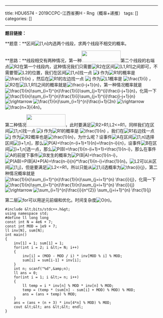 
--- 
title:  HDU6574  - 2019CCPC-江西省赛H - Rng（概率+递推） 
tags: []
categories: [] 

---
**题目链接：**

**题意：**区间<img alt="[1,n]" class="mathcode" src="https://private.codecogs.com/gif.latex?%5B1%2Cn%5D">内选两个线段，求两个线段不相交的概率。

**思路：**线段相交有两种情况，第一种<img alt="" class="has" height="38" src="https://img-blog.csdnimg.cn/20190723154953968.png" width="129">第二个线段的右端点<img alt="R2" class="mathcode" src="https://private.codecogs.com/gif.latex?R2">在第一个线段内，这种情况我们只需要<img alt="R2" class="mathcode" src="https://private.codecogs.com/gif.latex?R2">在区间<img alt="[L1,R1]" class="mathcode" src="https://private.codecogs.com/gif.latex?%5BL1%2CR1%5D">之间即可，不需要管<img alt="L2" class="mathcode" src="https://private.codecogs.com/gif.latex?L2">的位置，我们在区间<img alt="[1,n]" class="mathcode" src="https://private.codecogs.com/gif.latex?%5B1%2Cn%5D">找一点 **<img alt="i" class="mathcode" src="https://private.codecogs.com/gif.latex?i">** 作为<img alt="R1" class="mathcode" src="https://private.codecogs.com/gif.latex?R1">的概率是 <img alt="\frac{1}{n}" class="mathcode" src="https://private.codecogs.com/gif.latex?%5Cfrac%7B1%7D%7Bn%7D"> ，然后在<img alt="R1" class="mathcode" src="https://private.codecogs.com/gif.latex?R1">的左边找一点 <img alt="j" class="mathcode" src="https://private.codecogs.com/gif.latex?j"> 作为<img alt="L1" class="mathcode" src="https://private.codecogs.com/gif.latex?L1">概率是 <img alt="\frac{1}{i}" class="mathcode" src="https://private.codecogs.com/gif.latex?%5Cfrac%7B1%7D%7Bi%7D"> ，<img alt="R2" class="mathcode" src="https://private.codecogs.com/gif.latex?R2">在<img alt="[L1,R1]" class="mathcode" src="https://private.codecogs.com/gif.latex?%5BL1%2CR1%5D">之间的概率就是<img alt="\frac{i-j+1}{n}" class="mathcode" src="https://private.codecogs.com/gif.latex?%5Cfrac%7Bi-j&amp;plus;1%7D%7Bn%7D">，第一种情况概率就是<img alt="\frac{1}{n}\sum_{i=1}^{n}\frac{1}{i}\sum_{j=1}^{i}\frac{i-j+1}{n}" class="mathcode" src="https://private.codecogs.com/gif.latex?%5Cfrac%7B1%7D%7Bn%7D%5Csum_%7Bi%3D1%7D%5E%7Bn%7D%5Cfrac%7B1%7D%7Bi%7D%5Csum_%7Bj%3D1%7D%5E%7Bi%7D%5Cfrac%7Bi-j&amp;plus;1%7D%7Bn%7D">，化简一下<img alt="\frac{1}{n}\sum_{i=1}^{n}\frac{1}{i}\sum_{j=1}^{i}\frac{i-j+1}{n}" class="mathcode" src="https://private.codecogs.com/gif.latex?%5Cfrac%7B1%7D%7Bn%7D%5Csum_%7Bi%3D1%7D%5E%7Bn%7D%5Cfrac%7B1%7D%7Bi%7D%5Csum_%7Bj%3D1%7D%5E%7Bi%7D%5Cfrac%7Bi-j&amp;plus;1%7D%7Bn%7D"> <img alt="\rightarrow" class="mathcode" src="https://private.codecogs.com/gif.latex?%5Crightarrow"> <img alt="\frac{1}{n}\sum_{i=1}^{n}\frac{i+1}{2n}" class="mathcode" src="https://private.codecogs.com/gif.latex?%5Cfrac%7B1%7D%7Bn%7D%5Csum_%7Bi%3D1%7D%5E%7Bn%7D%5Cfrac%7Bi&amp;plus;1%7D%7B2n%7D"> <img alt="\rightarrow" class="mathcode" src="https://private.codecogs.com/gif.latex?%5Crightarrow"> <img alt="\frac{n+3}{4n}" class="mathcode" src="https://private.codecogs.com/gif.latex?%5Cfrac%7Bn&amp;plus;3%7D%7B4n%7D">。

第二种情况<img alt="" class="has" height="40" src="https://img-blog.csdnimg.cn/20190723160857263.png" width="129">，此时要满足<img alt="R2&gt;R1,L2&lt;=R1" class="mathcode" src="https://private.codecogs.com/gif.latex?R2%3ER1%2CL2%3C%3DR1">，同样我们在区间<img alt="[1,n]" class="mathcode" src="https://private.codecogs.com/gif.latex?%5B1%2Cn%5D">找一点 **<img alt="i" class="mathcode" src="https://private.codecogs.com/gif.latex?i">** 作为<img alt="R1" class="mathcode" src="https://private.codecogs.com/gif.latex?R1">的概率是 <img alt="\frac{1}{n}" class="mathcode" src="https://private.codecogs.com/gif.latex?%5Cfrac%7B1%7D%7Bn%7D"> ，我们在<img alt="R1" class="mathcode" src="https://private.codecogs.com/gif.latex?R1">右边找一点 <img alt="j" class="mathcode" src="https://private.codecogs.com/gif.latex?j"> 作为<img alt="R2" class="mathcode" src="https://private.codecogs.com/gif.latex?R2">概率也是<img alt="\frac{1}{n}" class="mathcode" src="https://private.codecogs.com/gif.latex?%5Cfrac%7B1%7D%7Bn%7D">，为什么呢？设事件<img alt="A" class="mathcode" src="https://private.codecogs.com/gif.latex?A">在区间<img alt="[1,n]" class="mathcode" src="https://private.codecogs.com/gif.latex?%5B1%2Cn%5D">选择区间<img alt="[i+1,n]" class="mathcode" src="https://private.codecogs.com/gif.latex?%5Bi&amp;plus;1%2Cn%5D">，那么<img alt="P(A)=\frac{n-(i+1)+1}{n}=\frac{n-i}{n}" class="mathcode" src="https://private.codecogs.com/gif.latex?P%28A%29%3D%5Cfrac%7Bn-%28i&amp;plus;1%29&amp;plus;1%7D%7Bn%7D%3D%5Cfrac%7Bn-i%7D%7Bn%7D">，设事件<img alt="B" class="mathcode" src="https://private.codecogs.com/gif.latex?B">在区间<img alt="[i+1,n]" class="mathcode" src="https://private.codecogs.com/gif.latex?%5Bi&amp;plus;1%2Cn%5D">选一点，那么<img alt="P(B)=\frac{1}{n-(i+1)+1}=\frac{1}{n-i}" class="mathcode" src="https://private.codecogs.com/gif.latex?P%28B%29%3D%5Cfrac%7B1%7D%7Bn-%28i&amp;plus;1%29&amp;plus;1%7D%3D%5Cfrac%7B1%7D%7Bn-i%7D">，那么在事件<img alt="A" class="mathcode" src="https://private.codecogs.com/gif.latex?A">的前提下事件<img alt="B" class="mathcode" src="https://private.codecogs.com/gif.latex?B">发生的概率为<img alt="P(B|A)=\frac{1}{n-i}" class="mathcode" src="https://private.codecogs.com/gif.latex?P%28B%7CA%29%3D%5Cfrac%7B1%7D%7Bn-i%7D">，<img alt="P(AB)=P(B|A)*P(A)=\frac{n-i}{n}*\frac{1}{n-i}=\frac{1}{n}" class="mathcode" src="https://private.codecogs.com/gif.latex?P%28AB%29%3DP%28B%7CA%29*P%28A%29%3D%5Cfrac%7Bn-i%7D%7Bn%7D*%5Cfrac%7B1%7D%7Bn-i%7D%3D%5Cfrac%7B1%7D%7Bn%7D">。<img alt="L2" class="mathcode" src="https://private.codecogs.com/gif.latex?L2">可以从区间<img alt="[1,j]" class="mathcode" src="https://private.codecogs.com/gif.latex?%5B1%2Cj%5D">，但是要满足<img alt="L2&lt;=R1" class="mathcode" src="https://private.codecogs.com/gif.latex?L2%3C%3DR1">，所以只能从<img alt="[1,i]" class="mathcode" src="https://private.codecogs.com/gif.latex?%5B1%2Ci%5D">选概率为<img alt="\frac{i}{j}" class="mathcode" src="https://private.codecogs.com/gif.latex?%5Cfrac%7Bi%7D%7Bj%7D">，第二种情况概率就是<img alt="\frac{1}{n}\sum_{i=1}^{n}\frac{1}{n}\sum_{j=i+1}^{n} \frac{i}{j}" class="mathcode" src="https://private.codecogs.com/gif.latex?%5Cfrac%7B1%7D%7Bn%7D%5Csum_%7Bi%3D1%7D%5E%7Bn%7D%5Cfrac%7B1%7D%7Bn%7D%5Csum_%7Bj%3Di&amp;plus;1%7D%5E%7Bn%7D%20%5Cfrac%7Bi%7D%7Bj%7D">，化简一下<img alt="\frac{1}{n}\sum_{i=1}^{n}\frac{1}{n}\sum_{j=i+1}^{n} \frac{i}{j}" class="mathcode" src="https://private.codecogs.com/gif.latex?%5Cfrac%7B1%7D%7Bn%7D%5Csum_%7Bi%3D1%7D%5E%7Bn%7D%5Cfrac%7B1%7D%7Bn%7D%5Csum_%7Bj%3Di&amp;plus;1%7D%5E%7Bn%7D%20%5Cfrac%7Bi%7D%7Bj%7D"> <img alt="\rightarrow" class="mathcode" src="https://private.codecogs.com/gif.latex?%5Crightarrow"> <img alt="\sum_{i=1}^{n}\frac{i}{n^{2}} \sum_{j=i+1}^{n} \frac{1}{j}" class="mathcode" src="https://private.codecogs.com/gif.latex?%5Csum_%7Bi%3D1%7D%5E%7Bn%7D%5Cfrac%7Bi%7D%7Bn%5E%7B2%7D%7D%20%5Csum_%7Bj%3Di&amp;plus;1%7D%5E%7Bn%7D%20%5Cfrac%7B1%7D%7Bj%7D">

第二层<img alt="for" class="mathcode" src="https://private.codecogs.com/gif.latex?for">可以用逆元前缀和优化。时间复杂度<img alt="O(n)" class="mathcode" src="https://private.codecogs.com/gif.latex?O%28n%29">。

```
#include &lt;bits/stdc++.h&gt;
using namespace std;
#define ll long long
const int N = 4e6 + 7;
const int MOD = 1e9 + 7;
ll inv[N], sum[N];
int main()
{
    inv[1] = 1; sum[1] = 1;
    for(int i = 2; i &lt;= N; i++)
    {
        inv[i] = (MOD - MOD / i) * inv[MOD % i] % MOD;
        sum[i] = sum[i-1] + inv[i];
    }
    int n; scanf("%d",&amp;n);
    ll ans = 0;
    for(int i = 1; i &lt;= n; i++)
    {
        ll temp = i * inv[n] % MOD * inv[n] % MOD;
        temp = (temp * (sum[n] - sum[i] + MOD) % MOD) % MOD;
        ans = (ans + temp) % MOD;
    }
    ans = (ans + (n + 3) * inv[4*n] % MOD) % MOD;
    cout &lt;&lt; ans &lt;&lt; endl;
}

```

 

